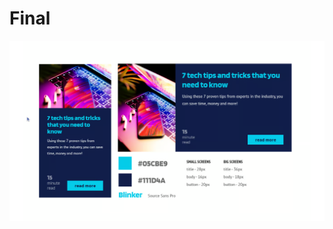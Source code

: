 # Final
![alt text](https://github.com/Codegalax/web_projects/blob/main/tech-tips-grid/images/final.png?raw=true)
